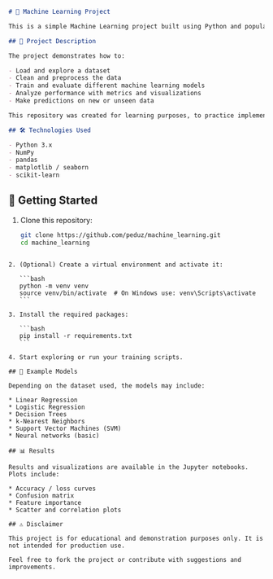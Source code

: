 ```markdown
# 🧠 Machine Learning Project

This is a simple Machine Learning project built using Python and popular libraries such as NumPy, pandas, matplotlib, and scikit-learn. The goal of this project is to explore basic ML workflows including data preprocessing, model training, evaluation, and prediction.

## 📌 Project Description

The project demonstrates how to:

- Load and explore a dataset
- Clean and preprocess the data
- Train and evaluate different machine learning models
- Analyze performance with metrics and visualizations
- Make predictions on new or unseen data

This repository was created for learning purposes, to practice implementing ML models and organizing code in a reproducible way.

## 🛠️ Technologies Used

- Python 3.x
- NumPy
- pandas
- matplotlib / seaborn
- scikit-learn

````

## 🚀 Getting Started

1. Clone this repository:
   ```bash
   git clone https://github.com/peduz/machine_learning.git
   cd machine_learning
````

2. (Optional) Create a virtual environment and activate it:

   ```bash
   python -m venv venv
   source venv/bin/activate  # On Windows use: venv\Scripts\activate
   ```

3. Install the required packages:

   ```bash
   pip install -r requirements.txt
   ```

4. Start exploring or run your training scripts.

## 🧪 Example Models

Depending on the dataset used, the models may include:

* Linear Regression
* Logistic Regression
* Decision Trees
* k-Nearest Neighbors
* Support Vector Machines (SVM)
* Neural networks (basic)

## 📊 Results

Results and visualizations are available in the Jupyter notebooks. Plots include:

* Accuracy / loss curves
* Confusion matrix
* Feature importance
* Scatter and correlation plots

## ⚠️ Disclaimer

This project is for educational and demonstration purposes only. It is not intended for production use.

Feel free to fork the project or contribute with suggestions and improvements.
